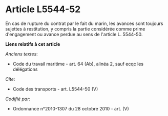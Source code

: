 # Article L5544-52

En cas de rupture du contrat par le fait du marin, les avances sont toujours sujettes à restitution, y compris la partie
considérée comme prime d'engagement ou avance perdue au sens de l'article L. 5544-50.

**Liens relatifs à cet article**

_Anciens textes_:

  - Code du travail maritime - art. 64 (Ab), alinéa 2, sauf ecqc les délégations

_Cite_:

  - Code des transports - art. L5544-50 (V)

_Codifié par_:

  - Ordonnance n°2010-1307 du 28 octobre 2010 - art. (V)
